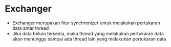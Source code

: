 # Exchanger

- Exchanger merupakan fitur synchronizer untuk melakukan pertukaran data antar thread
- Jika data belum tersedia, maka thread yang melakukan pertukaran data akan menunggu sampai ada thread lain yang melakukan pertukaran data